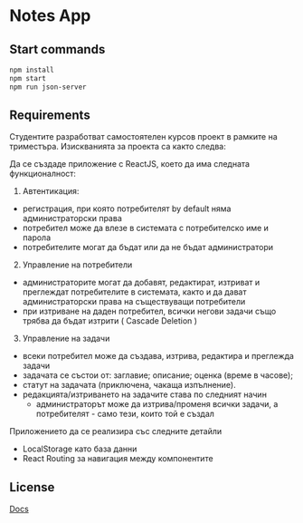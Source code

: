 # Notes App


## Start commands

```bash
npm install
npm start 
npm run json-server
```

## Requirements
Студентите разработват самостоятелен курсов проект в рамките на триместъра. Изискванията за проекта са както следва:

Да се създаде приложение с ReactJS, което да има следната функционалност:

1. Автентикация:
 - регистрация, при която потребителят by default няма администраторски права
 - потребител може да влезе в системата с потребителско име и парола
 - потребителите могат да бъдат или да не бъдат администратори

2. Управление на потребители
 - администраторите могат да добавят, редактират, изтриват и преглеждат потребителите в системата, както и да дават администраторски права на съществуващи потребители
 - при изтриване на даден потребител, всички негови задачи също трябва да бъдат изтрити ( Cascade Deletion )

3. Управление на задачи
 - всеки потребител може да създава, изтрива, редактира и преглежда задачи
 - задачата се състои от: заглавие; описание; оценка (време в часове); 
 - статут на задачата (приключена, чакаща изпълнение). 
 - редакцията/изтриването на задачите става по следният начин 
   - администраторът може да изтрива/променя всички задачи, а потребителят - само тези, които той е създал

Приложението да се реализира със следните детайли
 - LocalStorage като база данни
 - React Routing за навигация между компонентите

## License
[Docs](https://docs.google.com/document/d/1jpIJo9LBsPsH5L2QzlfYQ_yry_EU3Nrn6l05ZR4jV_E/edit)